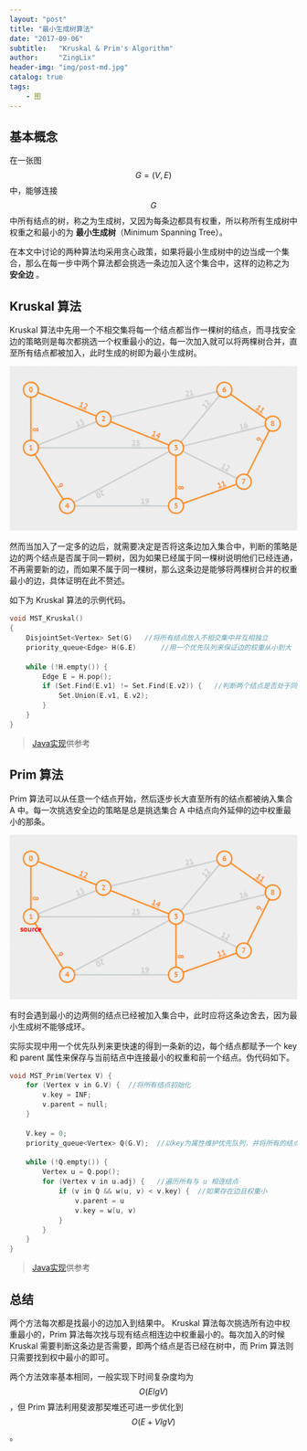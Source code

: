 ```yaml
---
layout: "post"
title: "最小生成树算法"
date: "2017-09-06"
subtitle:   "Kruskal & Prim's Algorithm"
author:     "ZingLix"
header-img: "img/post-md.jpg"
catalog: true
tags:
    - 图
---
```


## 基本概念

在一张图 $$G=(V,E)$$ 中，能够连接 $$G$$ 中所有结点的树，称之为生成树，又因为每条边都具有权重，所以称所有生成树中权重之和最小的为 **最小生成树**（Minimum Spanning Tree）。

在本文中讨论的两种算法均采用贪心政策，如果将最小生成树中的边当成一个集合，那么在每一步中两个算法都会挑选一条边加入这个集合中，这样的边称之为 **安全边** 。

## Kruskal 算法

Kruskal 算法中先用一个不相交集将每一个结点都当作一棵树的结点，而寻找安全边的策略则是每次都挑选一个权重最小的边，每一次加入就可以将两棵树合并，直至所有结点都被加入，此时生成的树即为最小生成树。

![](/img/in-post/MST/Kruskal.gif)

然而当加入了一定多的边后，就需要决定是否将这条边加入集合中，判断的策略是边的两个结点是否属于同一颗树，因为如果已经属于同一棵树说明他们已经连通，不再需要新的边，而如果不属于同一棵树，那么这条边是能够将两棵树合并的权重最小的边，具体证明在此不赘述。

如下为 Kruskal 算法的示例代码。

``` cpp
void MST_Kruskal()
{
    DisjointSet<Vertex> Set(G)   //将所有结点放入不相交集中并互相独立
    priority_queue<Edge> H(G.E)      //用一个优先队列来保证边的权重从小到大

    while (!H.empty()) {
        Edge E = H.pop();
        if (Set.Find(E.v1) != Set.Find(E.v2)) {   //判断两个结点是否处于同一颗树中
            Set.Union(E.v1, E.v2);
        }
    }
}
```

> [Java实现](https://github.com/ZingLix/Homework/blob/master/Data%20Structures%20%26%20Algorithm/Homework/CH9.15/src/Graph_kruskal.java#L52)供参考

## Prim 算法

Prim 算法可以从任意一个结点开始，然后逐步长大直至所有的结点都被纳入集合 A 中。每一次挑选安全边的策略是总是挑选集合 A 中结点向外延伸的边中权重最小的那条。

![](/img/in-post/MST/Prim.gif)

有时会遇到最小的边两侧的结点已经被加入集合中，此时应将这条边舍去，因为最小生成树不能够成环。

实际实现中用一个优先队列来更快速的得到一条新的边，每个结点都赋予一个 key 和 parent 属性来保存与当前结点中连接最小的权重和前一个结点。伪代码如下。

``` cpp
void MST_Prim(Vertex V) {
    for (Vertex v in G.V) {  //将所有结点初始化
        v.key = INF;
        v.parent = null;
    }

    V.key = 0;
    priority_queue<Vertex> Q(G.V);  //以key为属性维护优先队列，并将所有的结点放入
    
    while (!Q.empty()) {
        Vertex u = Q.pop();
        for (Vertex v in u.adj) {   //遍历所有与 u 相连结点
            if (v in Q && w(u, v) < v.key) {  //如果存在边且权重小
                v.parent = u
                v.key = w(u, v)
            }
        }
    }
}
```

> [Java实现](https://github.com/ZingLix/Homework/blob/master/Data%20Structures%20%26%20Algorithm/Homework/CH9.15/src/Graph_prim.java#L54)供参考

## 总结

两个方法每次都是找最小的边加入到结果中。 Kruskal 算法每次挑选所有边中权重最小的，Prim 算法每次找与现有结点相连边中权重最小的。每次加入的时候 Kruskal 需要判断这条边是否需要，即两个结点是否已经在树中，而 Prim 算法则只需要找到权中最小的即可。

两个方法效率基本相同，一般实现下时间复杂度均为 $$O(E lgV)$$，但 Prim 算法利用斐波那契堆还可进一步优化到 $$O(E + VlgV)$$。
